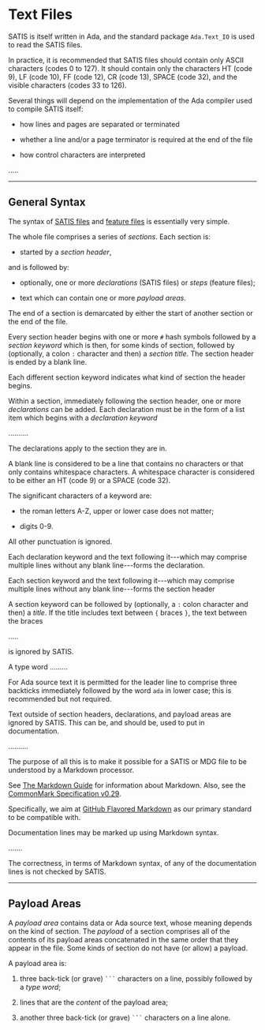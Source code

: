# Text Files

SATIS is itself written in Ada, and the standard package `Ada.Text_IO` is used to read the 
SATIS files. 

In practice, it is recommended that SATIS files should contain only ASCII characters (codes 0 
to 127). It should contain only the characters HT (code 9), LF (code 10), FF (code 12), CR 
(code 13), SPACE (code 32), and the visible characters (codes 33 to 126). 

Several things will depend on the implementation of the Ada compiler used to compile SATIS 
itself:

 * how lines and pages are separated or terminated

 * whether a line and/or a page terminator is required at the end of the file

 * how control characters are interpreted

.....



-----------------------------------------------------------------------------------------------
## General Syntax

The syntax of [SATIS files](syntax.md) and [feature files](features.md) is essentially very 
simple. 

The whole file comprises a series of _sections_. Each section is:

 * started by a _section header_, 

and is followed by:

 * optionally, one or more _declarations_ (SATIS files) or _steps_ (feature files);

 * text which can contain one or more _payload areas_. 
 
The end of a section is demarcated by either the start of another section or the end of the 
file. 

Every section header begins with one or more `#` hash symbols followed by a _section keyword_ 
which is then, for some kinds of section, followed by (optionally, a colon `:` character 
and then) a _section title_. The section header is ended by a blank line. 

Each different section keyword indicates what kind of section the header begins.






Within a section, immediately following the section header, one or more _declarations_ can be
added. Each declaration must be in the form of a list item which begins with a
_declaration keyword_

..........

The declarations apply to the section they are in.



A blank line is considered to be a line that contains no characters or that only contains 
whitespace characters. A whitespace character is considered to be either an HT (code 9) or a 
SPACE (code 32).

The significant characters of a keyword are: 

 * the roman letters A-Z, upper or lower case does not matter; 
 
 * digits 0-9.
 
All other punctuation is ignored. 

Each declaration keyword and the text following it---which may comprise multiple lines without any blank 
line---forms the declaration. 

Each section keyword and the text following it---which may comprise multiple lines without any blank 
line---forms the section header 

A section keyword can be followed by (optionally, a `:` colon character and then) a _title_. If the 
title 
includes text between `{` braces `}`, the text between the braces

.....

 is ignored by SATIS. 



A type word .........


For Ada source text it is permitted for the leader line to comprise three backticks immediately 
followed by the word `ada` in lower case; this is recommended but not required. 



Text outside of section headers, declarations, and payload areas are ignored by SATIS. This can 
be, and should be, 
used to put in documentation.

..........




The purpose of all this is to make it possible for a SATIS or MDG file to be understood by a 
Markdown 
processor.

See [The Markdown Guide](https://www.markdownguide.org) for information about Markdown.
Also, see the [CommonMark Specification v0.29](https://spec.commonmark.org/0.29/). 

Specifically, we aim at [GitHub Flavored Markdown](https://github.github.com/gfm/) as our 
primary standard to be compatible with. 



Documentation lines may be 
marked up using Markdown syntax. 

.......

The correctness, in terms of Markdown syntax, of any of the documentation lines is 
not checked by SATIS.




-----------------------------------------------------------------------------------------------
## Payload Areas

A _payload area_ contains data or Ada source text, whose meaning depends on the kind of 
section. The _payload_ of a section comprises all of the contents of its payload areas 
concatenated in the same order that they appear in the file. Some kinds of section do not have 
(or allow) a payload. 

A payload area is: 

 1. three back-tick (or grave) `` ``` `` characters on a line, possibly followed by a
    _type word_; 
 
 2. lines that are the _content_ of the payload area; 
 
 3. another three back-tick (or grave) `` ``` `` characters on a line alone. 









